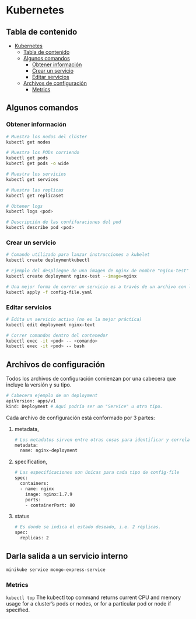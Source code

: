 # Kubernetes

## Tabla de contenido

- [Kubernetes](#kubernetes)
  - [Tabla de contenido](#tabla-de-contenido)
  - [Algunos comandos](#algunos-comandos)
    - [Obtener información](#obtener-información)
    - [Crear un servicio](#crear-un-servicio)
    - [Editar servicios](#editar-servicios)
  - [Archivos de configuración](#archivos-de-configuración)
    - [Metrics](#metrics)

## Algunos comandos

### Obtener información

```bash
# Muestra los nodos del clúster
kubectl get nodes

# Muestra los PODs corriendo
kubectl get pods
kubectl get pods -o wide

# Muestra los servicios
kubectl get services

# Muestra las replicas
kubectl get replicaset

# Obtener logs
kubectl logs <pod>

# Descripción de las confifuraciones del pod
kubectl describe pod <pod>
```

### Crear un servicio

```bash
# Comando utilizado para lanzar instrucciones a kubelet
kubectl create deploymentkubectl

# Ejemplo del despliegue de una imagen de nginx de nombre "nginx-test"
kubectl create deployment nginx-test --image=nginx

# Una mejor forma de correr un servicio es a través de un archivo con las configuraciones
kubectl apply -f config-file.yaml
```

### Editar servicios

```bash
# Edita un servicio activo (no es la mejor práctica)
kubectl edit deployment nginx-text

# Correr comandos dentro del contenedor
kubectl exec -it <pod> -- <comando>
kubectl exec -it <pod> -- bash
```

## Archivos de configuración

Todos los archivos de configuración comienzan por una cabecera que incluye la versión y su tipo.

```bash
# Cabecera ejemplo de un deployment
apiVersion: apps/v1
kind: Deployment # Aquí podría ser un "Service" u otro tipo.
```

Cada archivo de configuración está conformado por 3 partes:

1. metadata,

    ```bash
    # Los metadatos sirven entre otras cosas para identificar y correlacionar objetos con etiquetas.
    metadata:
      name: nginx-deployment
    ```

2. specification,

   ```bash
   # Las especificaciones son únicas para cada tipo de config-file 
   spec:
     containers:
     - name: nginx
       image: nginx:1.7.9
       ports:
       - containerPort: 80
    ```

3. status

    ```bash
    # Es donde se indica el estado deseado, i.e. 2 réplicas.
    spec:
      replicas: 2
    ```

## Darla salida a un servicio interno

```bash
minikube service mongo-express-service
```

### Metrics

`kubectl top` The kubectl top command returns current CPU and memory usage for a cluster’s pods or nodes, or for a particular pod or node if specified.
